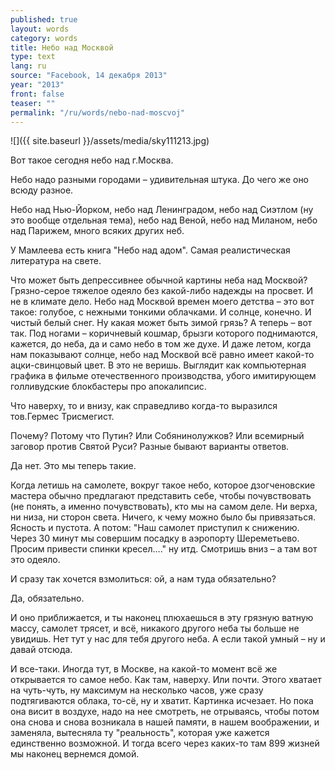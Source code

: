 ```yaml
---
published: true
layout: words
category: words
title: Небо над Москвой
type: text
lang: ru
source: "Facebook, 14 декабря 2013"
year: "2013"
front: false
teaser: ""
permalink: "/ru/words/nebo-nad-moscvoj"
---
```


![]({{ site.baseurl }}/assets/media/sky111213.jpg)

Вот такое сегодня небо над г.Москва.

Небо надо разными городами – удивительная штука. До чего же оно всюду разное.

Небо над Нью-Йорком, небо над Ленинградом, небо над Сиэтлом (ну это вообще отдельная тема), небо над Веной, небо над Миланом, небо над Парижем, много всяких других неб.

У Мамлеева есть книга "Небо над адом". Самая реалистическая литература на свете.

Что может быть депрессивнее обычной картины неба над Москвой? Грязно-серое тяжелое одеяло без какой-либо надежды на просвет. И не в климате дело. Небо над Москвой времен моего детства – это вот такое: голубое, с нежными тонкими облачками. И солнце, конечно. И чистый белый снег. Ну какая может быть зимой грязь? А теперь – вот так. Под ногами – коричневый кошмар, брызги которого поднимаются, кажется, до неба, да и само небо в том же духе. И даже летом, когда нам показывают солнце, небо над Москвой всё равно имеет какой-то ацки-свинцовый цвет. В это не веришь. Выглядит как компьютерная графика в фильме отечественного производства, убого имитирующем голливудские блокбастеры про апокалипсис.

Что наверху, то и внизу, как справедливо когда-то выразился тов.Гермес Трисмегист.

Почему? Потому что Путин? Или Собянинолужков? Или всемирный заговор против Святой Руси? Разные бывают варианты ответов.

Да нет. Это мы теперь такие.

Когда летишь на самолете, вокруг такое небо, которое дзогченовские мастера обычно предлагают представить себе, чтобы почувствовать (не понять, а именно почувствовать), кто мы на самом деле. Ни верха, ни низа, ни сторон света. Ничего, к чему можно было бы привязаться. Ясность и пустота. А потом: "Наш самолет приступил к снижению. Через 30 минут мы совершим посадку в аэропорту Шереметьево. Просим привести спинки кресел…." ну итд. Смотришь вниз – а там вот это одеяло.

И сразу так хочется взмолиться: ой, а нам туда обязательно?

Да, обязательно.

И оно приближается, и ты наконец плюхаешься в эту грязную ватную массу, самолет трясет, и всё, никакого другого неба ты больше не увидишь. Нет тут у нас для тебя другого неба. А если такой умный – ну и давай отсюда.

И все-таки. Иногда тут, в Москве, на какой-то момент всё же открывается то самое небо. Как там, наверху. Или почти. Этого хватает на чуть-чуть, ну максимум на несколько часов, уже сразу подтягиваются облака, то-сё, ну и хватит. Картинка исчезает. Но пока она висит в воздухе, надо на нее смотреть, не отрываясь, чтобы потом она снова и снова возникала в нашей памяти, в нашем воображении, и заменяла, вытесняла ту "реальность", которая уже кажется единственно возможной. И тогда всего через каких-то там 899 жизней мы наконец вернемся домой.